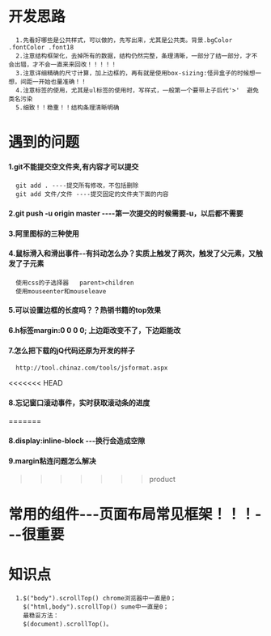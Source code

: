 # 开发思路
      1.先看好哪些是公共样式，可以做的，先写出来，尤其是公共类。背景.bgColor .fontColor .font18
      2.注意结构框架化，去掉所有的数据，结构仍然完整，条理清晰，一部分了结一部分，才不会出错，才不会一直来来回改！！！！！
      3.注意详细精确的尺寸计算，加上边框的，再有就是使用box-sizing:怪异盒子的时候想一想，间距一开始也量准确！！
      4.注意标签的使用，尤其是ul标签的使用时，写样式，一般第一个要带上子后代'>'  避免类名污染
      5.细致！！稳重！！结构条理清晰明确
# 遇到的问题
#### 1.git不能提交空文件夹,有内容才可以提交
      git add . ----提交所有修改，不包括删除
      git add 文件/文件 ----提交固定的文件夹下面的内容
#### 2.git push -u origin master ----第一次提交的时候需要-u，以后都不需要
#### 3.阿里图标的三种使用
#### 4.鼠标滑入和滑出事件--有抖动怎么办？实质上触发了两次，触发了父元素，又触发了子元素
      使用css的子选择器   parent>children
      使用mouseenter和mouseleave
#### 5.可以设置边框的长度吗？？热销书籍的top效果
#### 6.h标签margin:0 0 0 0;  上边距改变不了，下边距能改
#### 7.怎么把下载的jQ代码还原为开发的样子
      http://tool.chinaz.com/tools/jsformat.aspx
<<<<<<< HEAD
#### 8.忘记窗口滚动事件，实时获取滚动条的进度
=======
#### 8.display:inline-block ---换行会造成空隙
#### 9.margin粘连问题怎么解决
>>>>>>> product
# 常用的组件---页面布局常见框架！！！---很重要
# 知识点
      1.$("body").scrollTop() chrome浏览器中一直是0；
        $("html,body").scrollTop() sume中一直是0；
        最稳妥方法：
        $(document).scrollTop()。
